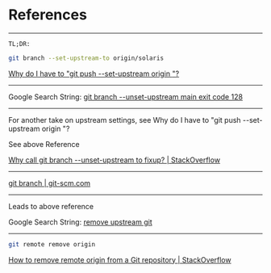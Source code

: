 # References

____

```text
TL;DR:
```

```bash
git branch --set-upstream-to origin/solaris
```

[Why do I have to "git push --set-upstream origin <branch>"?](https://stackoverflow.com/questions/37770467/why-do-i-have-to-git-push-set-upstream-origin-branch)

____

Google Search String: [git branch --unset-upstream main exit code 128](https://www.google.com/search?q=git+branch+--unset-upstream+main+exit+code+128&oq=git+branch+--unset-upstream+main+exit+code+128&gs_lcrp=EgZjaHJvbWUyBggAEEUYOTIGCAEQRRhA0gEINjMzMGowajeoAgCwAgA&sourceid=chrome&ie=UTF-8)
____

For another take on upstream settings, see Why do I have to "git push --set-upstream origin <branch>"? 

See above Reference 

[Why call git branch --unset-upstream to fixup? | StackOverflow](https://stackoverflow.com/questions/21609781/why-call-git-branch-unset-upstream-to-fixup)

____

[git branch | git-scm.com](https://git-scm.com/docs/git-branch/2.31.0)

____

Leads to above reference

Google Search String: [remove upstream git](https://www.google.com/search?q=remove+upstream+git&oq=remove+upstream&gs_lcrp=EgZjaHJvbWUqBwgAEAAYgAQyBwgAEAAYgAQyBggBEEUYOTIHCAIQABiABDIHCAMQABiABDIICAQQABgWGB4yCAgFEAAYFhgeMggIBhAAGBYYHjIICAcQABgWGB4yCAgIEAAYFhgeMggICRAAGBYYHtIBCDM5NjFqMGo3qAIAsAIA&sourceid=chrome&ie=UTF-8)

____

```bash
git remote remove origin
```

[How to remove remote origin from a Git repository | StackOverflow](https://stackoverflow.com/questions/16330404/how-to-remove-remote-origin-from-a-git-repository)

